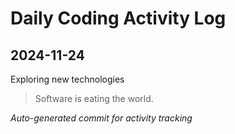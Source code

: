 # Daily Coding Activity Log

## 2024-11-24

Exploring new technologies

> Software is eating the world.

*Auto-generated commit for activity tracking*
